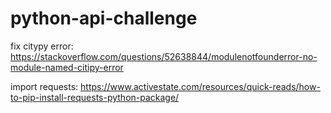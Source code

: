# python-api-challenge

fix citypy error: https://stackoverflow.com/questions/52638844/modulenotfounderror-no-module-named-citipy-error

import requests: https://www.activestate.com/resources/quick-reads/how-to-pip-install-requests-python-package/
